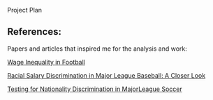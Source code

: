 
Project Plan


## References:
Papers and articles that inspired me for the analysis and work:

[Wage Inequality in Football](https://sites.duke.edu/wcwp/2018/05/03/wage-inequality-in-football/)

[Racial Salary Discrimination in Major League Baseball: A Closer Look](https://dataverse.harvard.edu/dataset.xhtml?persistentId=doi:10.7910/DVN/ZUMXXL)

[Testing for Nationality Discrimination in MajorLeague Soccer](http://scholarship.claremont.edu/cgi/viewcontent.cgi?article=2633&context=cmc_theses)
